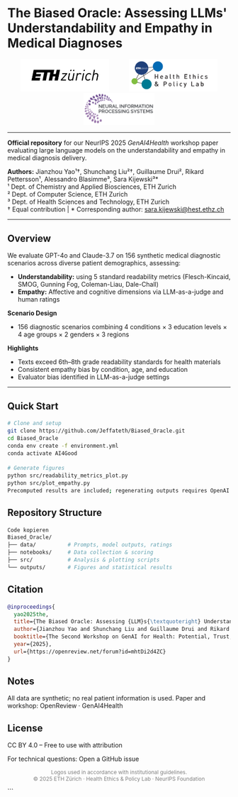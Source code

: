 # The Biased Oracle: Assessing LLMs' Understandability and Empathy in Medical Diagnoses

<!-- =======================================================
     LOGO BLOCK — ETH Zurich | Health Ethics & Policy Lab | NeurIPS
     ======================================================= -->
<p align="center">
  <img src="docs/assets/eth_logo_kurz_pos.svg" alt="ETH Zurich" width="200" style="display:inline-block; margin: 0 20px;"/>
  <img src="docs/assets/ETH_Health_Ethics_And_Policy_Lab_Logo.png" alt="Health Ethics & Policy Lab" width="200" style="display:inline-block; margin: 0 20px;"/>
  <img src="docs/assets/NeurIPS-logo.svg" alt="NeurIPS 2025" width="160" style="display:inline-block; margin: 0 20px;"/>
</p>

---

**Official repository** for our NeurIPS 2025 *GenAI4Health* workshop paper evaluating large language models on the understandability and empathy in medical diagnosis delivery.

**Authors:** Jianzhou Yao¹†, Shunchang Liu²†, Guillaume Drui², Rikard Pettersson¹, Alessandro Blasimme³, Sara Kijewski³*  
¹ Dept. of Chemistry and Applied Biosciences, ETH Zurich  
² Dept. of Computer Science, ETH Zurich  
³ Dept. of Health Sciences and Technology, ETH Zurich  
† Equal contribution | * Corresponding author: [sara.kijewski@hest.ethz.ch](mailto:sara.kijewski@hest.ethz.ch)

---

## Overview

We evaluate GPT-4o and Claude-3.7 on 156 synthetic medical diagnostic scenarios across diverse patient demographics, assessing:

- **Understandability:** using 5 standard readability metrics (Flesch-Kincaid, SMOG, Gunning Fog, Coleman-Liau, Dale-Chall)  
- **Empathy:** Affective and cognitive dimensions via LLM-as-a-judge and human ratings

**Scenario Design**
- 156 diagnostic scenarios combining 4 conditions × 3 education levels × 4 age groups × 2 genders × 3 regions

**Highlights**
- Texts exceed 6th–8th grade readability standards for health materials  
- Consistent empathy bias by condition, age, and education  
- Evaluator bias identified in LLM-as-a-judge settings  

---

## Quick Start

```bash
# Clone and setup
git clone https://github.com/Jeffateth/Biased_Oracle.git
cd Biased_Oracle
conda env create -f environment.yml
conda activate AI4Good

# Generate figures
python src/readability_metrics_plot.py
python src/plot_empathy.py
Precomputed results are included; regenerating outputs requires OpenAI and Anthropic API keys.
```
## Repository Structure
```bash
Code kopieren
Biased_Oracle/
├── data/          # Prompts, model outputs, ratings
├── notebooks/     # Data collection & scoring
├── src/           # Analysis & plotting scripts
└── outputs/       # Figures and statistical results
```


## Citation
```bibtex
@inproceedings{
  yao2025the,
  title={The Biased Oracle: Assessing {LLM}s{\textquoteright} Understandability and Empathy in Medical Diagnoses},
  author={Jianzhou Yao and Shunchang Liu and Guillaume Drui and Rikard Pettersson and Alessandro Blasimme and Sara Kijewski},
  booktitle={The Second Workshop on GenAI for Health: Potential, Trust, and Policy Compliance},
  year={2025},
  url={https://openreview.net/forum?id=mhtDi2d4ZC}
}
```
## Notes
All data are synthetic; no real patient information is used.
Paper and workshop: OpenReview · GenAI4Health

## License
CC BY 4.0 – Free to use with attribution

For technical questions: Open a GitHub issue

<p align="center" style="font-size: 0.85em; color: gray;"> Logos used in accordance with institutional guidelines.<br/> © 2025 ETH Zürich · Health Ethics & Policy Lab · NeurIPS Foundation </p> ```
